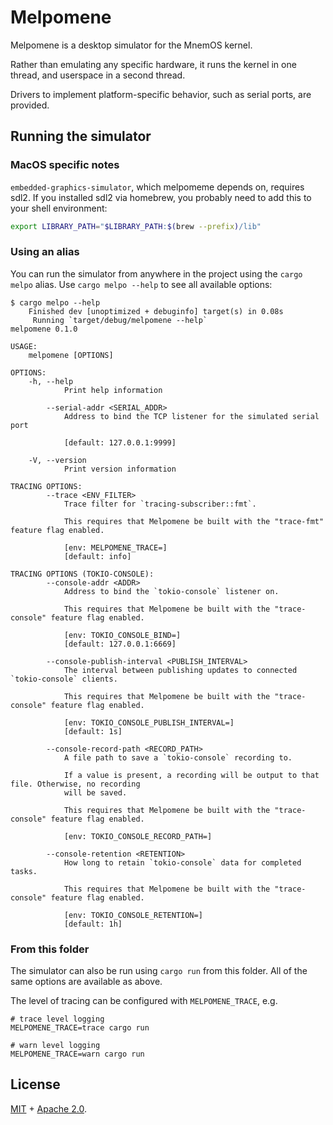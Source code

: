 # Melpomene

Melpomene is a desktop simulator for the MnemOS kernel.

Rather than emulating any specific hardware, it runs the kernel in one thread, and userspace in a second thread.

Drivers to implement platform-specific behavior, such as serial ports, are provided.

## Running the simulator

### MacOS specific notes

`embedded-graphics-simulator`, which melpomeme depends on, requires sdl2. If you installed sdl2 via homebrew,
you probably need to add this to your shell environment:

```sh
export LIBRARY_PATH="$LIBRARY_PATH:$(brew --prefix)/lib"
```

### Using an alias

You can run the simulator from anywhere in the project using the `cargo melpo` alias. Use `cargo melpo --help` to see all available options:

```shell
$ cargo melpo --help
    Finished dev [unoptimized + debuginfo] target(s) in 0.08s
     Running `target/debug/melpomene --help`
melpomene 0.1.0

USAGE:
    melpomene [OPTIONS]

OPTIONS:
    -h, --help
            Print help information

        --serial-addr <SERIAL_ADDR>
            Address to bind the TCP listener for the simulated serial port

            [default: 127.0.0.1:9999]

    -V, --version
            Print version information

TRACING OPTIONS:
        --trace <ENV_FILTER>
            Trace filter for `tracing-subscriber::fmt`.

            This requires that Melpomene be built with the "trace-fmt" feature flag enabled.

            [env: MELPOMENE_TRACE=]
            [default: info]

TRACING OPTIONS (TOKIO-CONSOLE):
        --console-addr <ADDR>
            Address to bind the `tokio-console` listener on.

            This requires that Melpomene be built with the "trace-console" feature flag enabled.

            [env: TOKIO_CONSOLE_BIND=]
            [default: 127.0.0.1:6669]

        --console-publish-interval <PUBLISH_INTERVAL>
            The interval between publishing updates to connected `tokio-console` clients.

            This requires that Melpomene be built with the "trace-console" feature flag enabled.

            [env: TOKIO_CONSOLE_PUBLISH_INTERVAL=]
            [default: 1s]

        --console-record-path <RECORD_PATH>
            A file path to save a `tokio-console` recording to.

            If a value is present, a recording will be output to that file. Otherwise, no recording
            will be saved.

            This requires that Melpomene be built with the "trace-console" feature flag enabled.

            [env: TOKIO_CONSOLE_RECORD_PATH=]

        --console-retention <RETENTION>
            How long to retain `tokio-console` data for completed tasks.

            This requires that Melpomene be built with the "trace-console" feature flag enabled.

            [env: TOKIO_CONSOLE_RETENTION=]
            [default: 1h]
```

### From this folder

The simulator can also be run using `cargo run` from this folder. All of the same options are available as above.

The level of tracing can be configured with `MELPOMENE_TRACE`, e.g.

```shell
# trace level logging
MELPOMENE_TRACE=trace cargo run

# warn level logging
MELPOMENE_TRACE=warn cargo run
```

## License

[MIT] + [Apache 2.0].

[MIT]: https://github.com/tosc-rs/mnemos/blob/main/LICENSE-MIT
[Apache 2.0]: https://github.com/tosc-rs/mnemos/blob/main/LICENSE-APACHE
